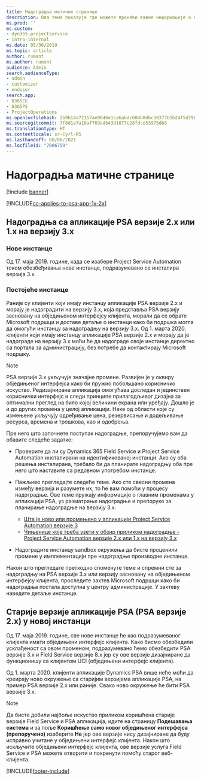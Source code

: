 ```yaml
---
title: Надоградња матичне странице
description: Ова тема показује где можете пронаћи важне информације о новим и измењеним функцијама у апликацији Dynamics 365 Project Service Automation и поступак надоградње на најновију верзију.
ms.prod: ''
ms.custom:
- dyn365-projectservice
- intro-internal
ms.date: 05/30/2019
ms.topic: article
author: rumant
ms.author: rumant
audience: Admin
search.audienceType:
- admin
- customizer
- enduser
search.app:
- D365CE
- D365PS
- ProjectOperations
ms.openlocfilehash: 2b9b14d72157ae0046e1ca6abdc604b8dbc30377b5b24f5d79617a7201b1bf10
ms.sourcegitcommit: 7f8d1e7a16af769adb43d1877c28fdce53975db8
ms.translationtype: HT
ms.contentlocale: sr-Cyrl-RS
ms.lasthandoff: 08/06/2021
ms.locfileid: "7006759"
---
```

# <a name="upgrade-home-page"></a>Надоградња матичне странице

[!include [banner](../includes/psa-now-project-operations.md)]

[!INCLUDE[cc-applies-to-psa-app-1x-2x](../includes/cc-applies-to-psa-app-1x-2x.md)]

## <a name="upgrade-from-psa-version-2x-or-1x-to-version-3x"></a>Надоградња са апликације PSA верзије 2.x или 1.x на верзију 3.x

### <a name="new-instances"></a>Нове инстанце

Од 17. маја 2019. године, када се изабере Project Service Automation током обезбеђивања нове инстанце, подразумевано се инсталира верзија 3.x.

### <a name="existing-instances"></a>Постојеће инстанце

Раније су клијенти који имају инстанцу апликације PSA верзије 2.x и морају је надоградити на верзију 3.x, која представља PSA верзију засновану на обједињеном интерфејсу клијента, морали да се обрате Microsoft подршци и доставе детаље о инстанци како би подршка могла да омогући инстанцу за надоградњу на верзију 3.x. Од 1. марта 2020. клијенти који имају инстанцу апликације PSA верзије 2.x и морају да је надограде на верзију 3.x моћи ће да надограде своје инстанце директно са портала за администрацију, без потребе да контактирају Microsoft подршку.  

> [!NOTE]
> PSA верзије 3.x укључује значајне промене. Развијен је у оквиру обједињеног интерфејса како би пружио побољшано корисничко искуство. Редизајнирана апликација омогућава доследан и јединствен кориснички интерфејс и следи принципе прилагодљивог дизајна за оптимални преглед на било којој величини екрана или уређају. Дошло је и до других промена у целој апликацији. Неке од области које су измењене укључују одређивање цена, резервисање и додељивање ресурса, времена и трошкова, као и одобрења.

Пре него што започнете поступак надоградње, препоручујемо вам да обавите следеће задатке:

- Проверите да ли су Dynamics 365 Field Service и Project Service Automation инсталирани на идентификованој инстанци. Ако су оба решења инсталирана, требало би да планирате надоградњу оба пре него што наставите са редовном употребом инстанце.
- Пажљиво прегледајте следеће теме. Ако сте свесни промена између верзија и разумете их, то ће вам помоћи у процесу надоградње. Ове теме пружају информације о главним променама у апликацији PSA, уз разматрање надоградње и препоруке за планирање надоградње на верзију 3.x.

    - [Шта је ново или промењено у апликацији Project Service Automation верзије 3](whats-new-changed-v3.md)
    - [Чињенице које треба узети у обзир приликом надоградње - Project Service Automation верзије 2.x или 1.x на верзију 3.x](upgrade-v3.md)

- Надоградите инстанцу sandbox окружења да бисте проценили промене у имплементацији пре надоградње производне инстанце.

Након што прегледате претходно споменуте теме и спремни сте за надоградњу на PSA верзије 3.x или верзију засновану на обједињеном интерфејсу клијента, проследите захтев Microsoft подршци како би надоградња постала доступна у центру администрације. У захтеву наведите детаље инстанце.

## <a name="older-versions-of-psa-psa-version-2x-in-a-newly-created-instance"></a>Старије верзије апликације PSA (PSA верзије 2.x) у новој инстанци

Од 17. маја 2019. године, све нове инстанце ће као подразумеваног клијента имати обједињени интерфејс клијента. Како бисмо обезбедили усклађеност са овом променом, подразумевано ћемо обезбедити PSA верзије 3.x и Field Service верзије 8.x јер су ове верзије дизајниране да функционишу са клијентом UCI (обједињени интерфејс клијента).

Од 1. марта 2020. клијенти апликације Dynamics PSA више неће моћи да креирају ново окружење са старијим верзијама апликације PSA, на пример PSA верзије 2.x или раније. Свако ново окружење ће бити PSA верзије 3.x.

> [!NOTE]
> Да бисте добили најбоље искуство приликом коришћена старије верзије Field Service и PSA апликација, идите на страницу **Подешавања система** и за поље **Коришћење само новог обједињеног интерфејса (препоручено)** изаберите **Не** јер ове верзије нису дизајниране да буду исправно учитане у обједињени интерфејс клијента. Након што искључите обједињени интерфејс клијента, ове верзије услуга Field Service и PSA можете отворити и покренути помоћу старог веб-клијента. 


[!INCLUDE[footer-include](../includes/footer-banner.md)]